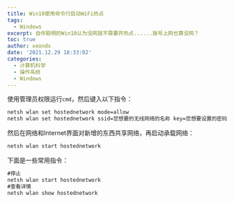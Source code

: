 ```yaml
---
title: Win10使用命令行启动WiFi热点
tags:
  - Windows
excerpt: 自作聪明的Win10认为没网就不需要开热点......拨号上网也算没网？
toc: true
author: xeonds
date: '2021.12.29 18:33:02'
categories:
  - 计算机科学
  - 操作系统
  - Windows
---
```

使用管理员权限运行`cmd`，然后键入以下指令：

```bat
netsh wlan set hostednetwork mode=allow
netsh wlan set hostednetwork ssid=您想要的无线网络的名称 key=您想要设置的密码
```

然后在网络和Internet界面对新增的东西共享网络，再启动承载网络：

```bat
netsh wlan start hostednetwork
```

下面是一些常用指令：

```bat
#停止
netsh wlan start hostednetwork
#查看详情
netsh wlan show hostednetwork
```
